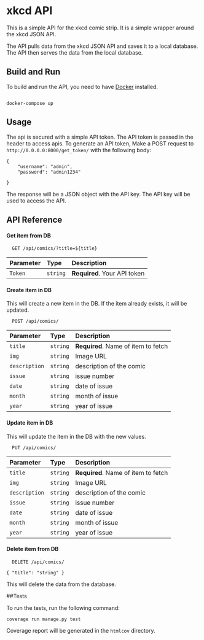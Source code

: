 # xkcd API

This is a simple API for the xkcd comic strip. It is a simple wrapper around the xkcd JSON API.

The API pulls data from the xkcd JSON API and saves it to a local database. The API then serves the data from the local database.
## Build and Run

To build and run the API, you need to have [Docker](https://www.docker.com/) installed.

```

docker-compose up

```
## Usage
The api is secured with a simple API token. The API token is passed in the header to access apis.
To generate an API token, Make a POST request to `http://0.0.0.0:8000/get_token/` with the following body:
```
{
    "username": "admin",
    "password": "admin1234"

}
```

The response will be a JSON object with the API key. The API key will be used to access the API.


## API Reference

#### Get  item from DB

```http
  GET /api/comics/?title=${title}
```

| Parameter | Type     | Description                  |
| :-------- | :------- |:-----------------------------|
| `Token ` | `string` | **Required**. Your API token |

#### Create item in DB
This will create a new item in the DB. If the item already exists, it will be updated.

```http
  POST /api/comics/
```

| Parameter     | Type     | Description                         |
|:--------------| :------- |:------------------------------------|
| `title`       | `string` | **Required**. Name of item to fetch |
| `img`         | `string` | Image URL                           |
| `description` | `string` | description of the comic            |
| `issue`       | `string` | issue number                        |
| `date`        | `string` | date of issue                       |
| `month`       | `string` | month of issue                      |
| `year`        | `string` | year of issue                       |

#### Update item in DB
This will update the item in the DB with the new values.

```http
  PUT /api/comics/
```

| Parameter     | Type     | Description                         |
|:--------------| :------- |:------------------------------------|
| `title`       | `string` | **Required**. Name of item to fetch |
| `img`         | `string` | Image URL                           |
| `description` | `string` | description of the comic            |
| `issue`       | `string` | issue number                        |
| `date`        | `string` | date of issue                       |
| `month`       | `string` | month of issue                      |
| `year`        | `string` | year of issue                       |

#### Delete item from DB

```http
  DELETE /api/comics/

{ "title": "string" }
```
This will delete the data from the database.

##Tests

To run the tests, run the following command:

```
coverage run manage.py test
```

Coverage report will be generated in the `htmlcov` directory.
